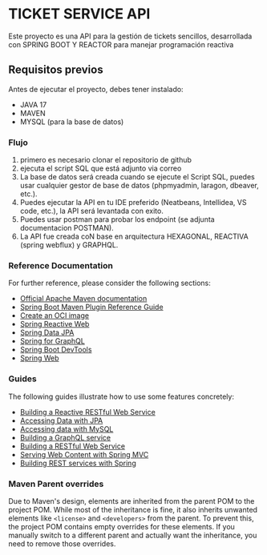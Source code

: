 # TICKET SERVICE API

Este proyecto es una API para la gestión de tickets sencillos, desarrollada
con SPRING BOOT Y REACTOR para manejar programación reactiva

## Requisitos previos

Antes de ejecutar el proyecto, debes tener instalado:
* JAVA 17
* MAVEN
* MYSQL (para la base de datos)

### Flujo

1. primero es necesario clonar el repositorio de github
2. ejecuta el script SQL que está adjunto via correo
3. La base de datos será creada cuando se ejecute el Script SQL, puedes usar
    cualquier gestor de base de datos (phpmyadmin, laragon, dbeaver, etc.).
4. Puedes ejecutar la API en tu IDE preferido (Neatbeans, Intellidea, VS code, etc.), 
    la API será levantada con exito.
5. Puedes usar postman para probar los endpoint (se adjunta documentacion POSTMAN).
6. La API fue creada coN base en arquitectura HEXAGONAL, REACTIVA (spring webflux) y GRAPHQL.

### Reference Documentation
For further reference, please consider the following sections:

* [Official Apache Maven documentation](https://maven.apache.org/guides/index.html)
* [Spring Boot Maven Plugin Reference Guide](https://docs.spring.io/spring-boot/3.4.3/maven-plugin)
* [Create an OCI image](https://docs.spring.io/spring-boot/3.4.3/maven-plugin/build-image.html)
* [Spring Reactive Web](https://docs.spring.io/spring-boot/3.4.3/reference/web/reactive.html)
* [Spring Data JPA](https://docs.spring.io/spring-boot/3.4.3/reference/data/sql.html#data.sql.jpa-and-spring-data)
* [Spring for GraphQL](https://docs.spring.io/spring-boot/3.4.3/reference/web/spring-graphql.html)
* [Spring Boot DevTools](https://docs.spring.io/spring-boot/3.4.3/reference/using/devtools.html)
* [Spring Web](https://docs.spring.io/spring-boot/3.4.3/reference/web/servlet.html)

### Guides
The following guides illustrate how to use some features concretely:

* [Building a Reactive RESTful Web Service](https://spring.io/guides/gs/reactive-rest-service/)
* [Accessing Data with JPA](https://spring.io/guides/gs/accessing-data-jpa/)
* [Accessing data with MySQL](https://spring.io/guides/gs/accessing-data-mysql/)
* [Building a GraphQL service](https://spring.io/guides/gs/graphql-server/)
* [Building a RESTful Web Service](https://spring.io/guides/gs/rest-service/)
* [Serving Web Content with Spring MVC](https://spring.io/guides/gs/serving-web-content/)
* [Building REST services with Spring](https://spring.io/guides/tutorials/rest/)

### Maven Parent overrides

Due to Maven's design, elements are inherited from the parent POM to the project POM.
While most of the inheritance is fine, it also inherits unwanted elements like `<license>` and `<developers>` from the parent.
To prevent this, the project POM contains empty overrides for these elements.
If you manually switch to a different parent and actually want the inheritance, you need to remove those overrides.

